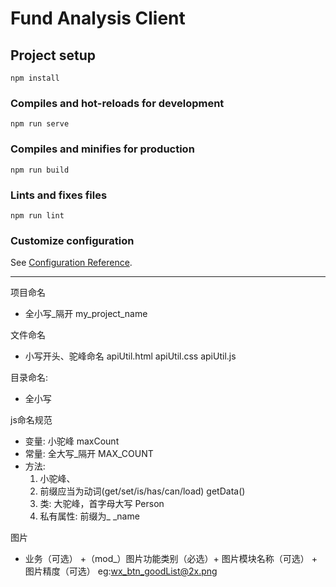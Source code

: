 # Fund Analysis Client

## Project setup
```
npm install
```

### Compiles and hot-reloads for development
```
npm run serve
```

### Compiles and minifies for production
```
npm run build
```

### Lints and fixes files
```
npm run lint
```

### Customize configuration
See [Configuration Reference](https://cli.vuejs.org/config/).


---
项目命名
* 全小写_隔开  my_project_name

文件命名
* 小写开头、驼峰命名
  apiUtil.html
  apiUtil.css
  apiUtil.js

目录命名: 
* 全小写

js命名规范
  * 变量: 小驼峰          maxCount
  * 常量: 全大写_隔开     MAX_COUNT
  * 方法: 
    1) 小驼峰、
    2) 前缀应当为动词(get/set/is/has/can/load) getData()
    3) 类: 大驼峰，首字母大写     Person
    4) 私有属性: 前缀为_ _name

图片
* 业务（可选） +（mod_）图片功能类别（必选）+ 图片模块名称（可选） + 图片精度（可选）
  eg:wx_btn_goodList@2x.png
